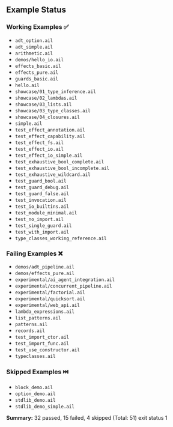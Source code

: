 ## Example Status

### Working Examples ✅
- `adt_option.ail`
- `adt_simple.ail`
- `arithmetic.ail`
- `demos/hello_io.ail`
- `effects_basic.ail`
- `effects_pure.ail`
- `guards_basic.ail`
- `hello.ail`
- `showcase/01_type_inference.ail`
- `showcase/02_lambdas.ail`
- `showcase/03_lists.ail`
- `showcase/03_type_classes.ail`
- `showcase/04_closures.ail`
- `simple.ail`
- `test_effect_annotation.ail`
- `test_effect_capability.ail`
- `test_effect_fs.ail`
- `test_effect_io.ail`
- `test_effect_io_simple.ail`
- `test_exhaustive_bool_complete.ail`
- `test_exhaustive_bool_incomplete.ail`
- `test_exhaustive_wildcard.ail`
- `test_guard_bool.ail`
- `test_guard_debug.ail`
- `test_guard_false.ail`
- `test_invocation.ail`
- `test_io_builtins.ail`
- `test_module_minimal.ail`
- `test_no_import.ail`
- `test_single_guard.ail`
- `test_with_import.ail`
- `type_classes_working_reference.ail`

### Failing Examples ❌
- `demos/adt_pipeline.ail`
- `demos/effects_pure.ail`
- `experimental/ai_agent_integration.ail`
- `experimental/concurrent_pipeline.ail`
- `experimental/factorial.ail`
- `experimental/quicksort.ail`
- `experimental/web_api.ail`
- `lambda_expressions.ail`
- `list_patterns.ail`
- `patterns.ail`
- `records.ail`
- `test_import_ctor.ail`
- `test_import_func.ail`
- `test_use_constructor.ail`
- `typeclasses.ail`

### Skipped Examples ⏭️
- `block_demo.ail`
- `option_demo.ail`
- `stdlib_demo.ail`
- `stdlib_demo_simple.ail`

**Summary:** 32 passed, 15 failed, 4 skipped (Total: 51)
exit status 1
